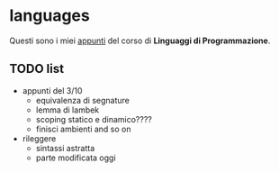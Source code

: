 # languages

Questi sono i miei [appunti](<https://raw.githubusercontent.com/ph-notes/languages/main/src/Linguaggi di Programmazione.pdf>) del corso di **Linguaggi di Programmazione**.

## TODO list

- appunti del 3/10
    - equivalenza di segnature
    - lemma di lambek
    - scoping statico e dinamico????
    - finisci ambienti and so on
- rileggere
    - sintassi astratta
    - parte modificata oggi

